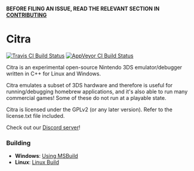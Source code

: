 **BEFORE FILING AN ISSUE, READ THE RELEVANT SECTION IN [CONTRIBUTING](https://github.com/vvanelslande/citra/wiki/Contributing#reporting-issues)**

# Citra

[![Travis CI Build Status](https://travis-ci.com/vvanelslande/citra.svg?branch=master)](https://travis-ci.com/vvanelslande/citra)
[![AppVeyor CI Build Status](https://ci.appveyor.com/api/projects/status/tspqx6kvgupwb4e8?svg=true)](https://ci.appveyor.com/project/vvanelslande/citra)

Citra is an experimental open-source Nintendo 3DS emulator/debugger written in C++ for Linux and Windows.

Citra emulates a subset of 3DS hardware and therefore is useful for running/debugging homebrew applications, and it's also able to run many commercial games! Some of these do not run at a playable state.

Citra is licensed under the GPLv2 (or any later version). Refer to the license.txt file included.

Check out our [Discord server](https://discord.gg/5Ab9jcf)!

### Building

- **Windows**: [Using MSBuild](<https://github.com/vvanelslande/citra/wiki/Building-for-Windows-(MSBuild)>)
- **Linux**: [Linux Build](https://github.com/citra-emu/citra/wiki/Building-For-Linux)
